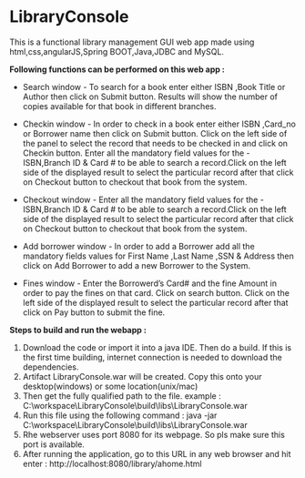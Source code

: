 # LibraryConsole

This is a functional library management GUI web app made using html,css,angularJS,Spring BOOT,Java,JDBC and MySQL.

**Following functions can be performed on this web app :**

- Search window - To search for a book enter either ISBN  ,Book Title or Author then click on Submit button. Results will show the number of copies available for that book in different branches.

- Checkin  window - In order to check in a book enter either ISBN  ,Card_no or Borrower name then click on Submit button.
Click on the left side of the panel to select the record that needs to be checked in and click on Checkin button.
Enter all the mandatory field values for the -ISBN,Branch ID & Card # to be able to search a record.Click on the left side of the displayed result  to select the particular record after that click on Checkout button to checkout that book from the system.

- Checkout  window - Enter all the mandatory field values for the -ISBN,Branch ID & Card # to be able to search a record.Click on the left side of the displayed result  to select the particular record after that click on Checkout button to checkout that book from the system.

- Add borrower window - In order to add a Borrower add all the mandatory fields values for First Name ,Last Name ,SSN & Address then click on Add Borrower to add a new Borrower to the System.

- Fines window - Enter the Borrowerd’s Card# and the fine Amount in order to pay the fines on that card. Click on search button. Click on the left side of the displayed result  to select the particular record after that click on Pay button to submit the fine.


**Steps to build and run the webapp :**

1) Download the code or import  it into a java IDE. Then do a build. If this is the first time building, internet connection is needed to download the dependencies.
2) Artifact LibraryConsole.war will be created. Copy this onto your desktop(windows) or some location(unix/mac)
3) Then get the fully qualified path to the file. example : C:\workspace\LibraryConsole\build\libs\LibraryConsole.war
4) Run this file using the following command : java -jar C:\workspace\LibraryConsole\build\libs\LibraryConsole.war
5) Rhe webserver uses port 8080 for its webpage. So pls make sure this port is available.
6) After running the application, go to this URL in any web browser and hit enter : http://localhost:8080/library/ahome.html


